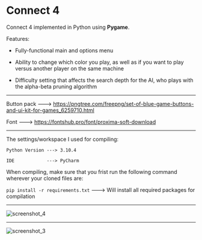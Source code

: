 # Connect 4
 Connect 4 implemented in Python using **Pygame**.
 
 Features:
 
 - Fully-functional main and options menu
 
 - Ability to change which color you play, as well as if you want to play versus another player on the same machine
 
 - Difficulty setting that affects the search depth for the AI, who plays with the alpha-beta pruning algorithm
 
 --------------------------------
 Button pack ---> https://pngtree.com/freepng/set-of-blue-game-buttons-and-ui-kit-for-games_6259710.html
 
 Font        ---> https://fontshub.pro/font/proxima-soft-download
 
--------------------------------
 The settings/workspace I used for compiling:
  
    Python Version ---> 3.10.4
    
    IDE            ---> PyCharm
    
 When compiling, make sure that you frist run the following command wherever your cloned files are:

 ```pip install -r requirements.txt``` ---> Will install all required packages for compilation
 
--------------------------------

![screenshot_4](https://user-images.githubusercontent.com/103185975/169909597-04c5dbb3-a049-46e2-921c-686d3091704d.PNG)

--------------------------------

![screenshot_3](https://user-images.githubusercontent.com/103185975/169909605-63faf279-7f44-4afa-bf0a-750b264fcb11.PNG)
